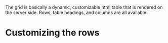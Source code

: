 The grid is basically a dynamic, customizable html table that is rendered on the server side. Rows, table headings, and columns are all available

# Customizing the rows